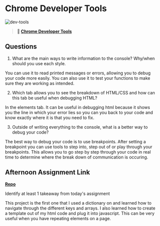 # Chrome Developer Tools

![dev-tools](https://bcw.blob.core.windows.net/public/img/lesson-images/4571780153354770)

> **📖 [Chrome Developer Tools](https://codeworksacademy.com/fs-student-guide/resources/wk2/03-Chrome-Dev-Tools)**

## Questions

1. What are the main ways to write information to the console? Why/when should you use each style.

You can use it to read printed messages or errors, allowing you to debug your code more easily. You can also use it to test your functions to make sure they are working as intended.

2. Which tab allows you to see the breakdown of HTML/CSS and how can this tab be useful when debugging HTML?

In the elements tab. It can be useful in debugging html because it shows you the line in which your error lies so you can you back to your code and know exactly where it is that you need to fix.

3. Outside of writing everything to the console, what is a better way to debug your code?

The best way to debug your code is to use breakpoints. After setting a breakpoint you can use tools to step into, step out of or play through your breakpoints. This allows you to go step by step through your code in real time to determine where the break down of communication is occuring.

## Afternoon Assignment Link

**[Repo](https://github.com/TimothyMcCormick/ice-cream-shop)**

Identify at least 1 takeaway from today's assignment

This project is the first one that I used a dictionary on and learned how to navigate through the different keys and arrays. I also learned how to create a template out of my html code and plug it into javascript. This can be very useful when you have repeating elements on a page.